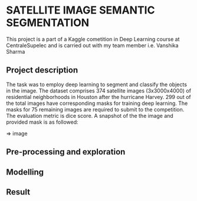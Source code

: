 # SATELLITE IMAGE SEMANTIC SEGMENTATION
This project is a part of a Kaggle cometition in Deep Learning course at CentraleSupelec and is carried out with my team member i.e. Vanshika Sharma
## Project description
The task was to employ deep learning to segment and classify the objects in the image. The dataset comprises 374 satellite images (3x3000x4000) of residential neighborhoods in Houston after the hurricane Harvey. 299 out of the total images have corresponding masks for training deep learning. The masks for 75 remaining images are required to submit to the competition. The evaluation metric is dice score. A snapshot of the the image and provided mask is as followed:

=> image

## Pre-processing and exploration


## Modelling


## Result
